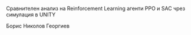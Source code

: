 Сравнителен анализ на Reinforcement Learning агенти PPO и SAC чрез симулация в UNITY

Борис Николов Георгиев
